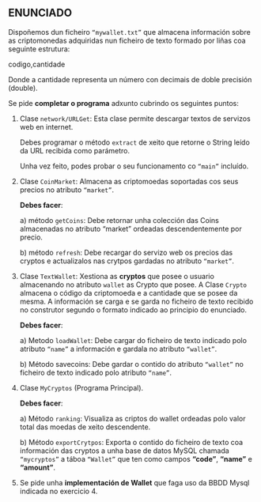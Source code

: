 ## ENUNCIADO
Dispoñemos dun ficheiro ``“mywallet.txt”`` que almacena información sobre as criptomonedas adquiridas nun ficheiro
de texto formado por liñas coa seguinte estrutura:

codigo,cantidade

Donde a cantidade representa un número con decimais de doble precisión (double).

Se pide **completar o programa** adxunto cubrindo os seguintes puntos:
1. Clase ``network/URLGet``: Esta clase permite descargar textos de servizos web en internet.

    Debes programar o método ``extract`` de xeito que retorne o String leído da URL recibida como parámetro. 
    
    Unha vez feito, podes probar o seu funcionamento co ``“main”`` incluído.

2. Clase ``CoinMarket``: Almacena as criptomoedas soportadas cos seus precios no atributo ``“market”``.

    **Debes facer**:

    a) método ``getCoins``: Debe retornar unha colección das Coins almacenadas no atributo “market” ordeadas descendentemente por precio.

    b) método ``refresh``: Debe recargar do servizo web os precios das cryptos e actualizalos nas crytpos gardadas no atributo ``“market”``.

3. Clase ``TextWallet``: Xestiona as **cryptos** que posee o usuario almacenando no atributo ``wallet`` as Crypto que posee. A Clase ``Crypto`` almacena o código da criptomoeda e a cantidade que se posee da mesma. A información se carga e se garda no ficheiro de texto recibido no construtor segundo o formato indicado ao principio do enunciado.

    **Debes facer**:

    a) Metodo ``loadWallet``: Debe cargar do ficheiro de texto indicado polo atributo ``“name”`` a información e gardala no atributo ``“wallet”``.

    b) Método savecoins: Debe gardar o contido do atributo ``“wallet”`` no ficheiro de texto indicado polo atributo ``“name”``.

4. Clase ``MyCryptos`` (Programa Principal).

    **Debes facer**:

    a) Método ``ranking``: Visualiza as criptos do wallet ordeadas polo valor total das moedas de xeito descendente.

    b) Método ``exportCrytpos``: Exporta o contido do ficheiro de texto coa información das cryptos a unha base de datos MySQL chamada ``“mycryptos”`` a táboa ``“Wallet”`` que ten como campos **“code”**, **“name”** e **“amount”**. 

5. Se pide unha **implementación de Wallet** que faga uso da BBDD Mysql indicada no exercicio 4.